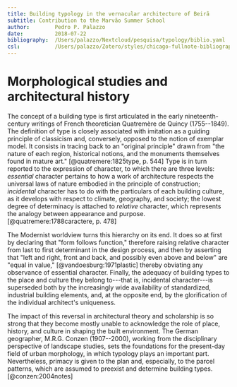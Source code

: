 ```yaml
---
title: Building typology in the vernacular architecture of Beirã
subtitle: Contribution to the Marvão Summer School
author:        Pedro P. Palazzo
date:          2018-07-22
bibliography:  /Users/palazzo/Nextcloud/pesquisa/typology/biblio.yaml
csl:           /Users/palazzo/Zotero/styles/chicago-fullnote-bibliography-with-ibid.csl
---
```


Morphological studies and architectural history
===============================================

The concept of a building type is first articulated
in the early nineteenth-century writings of
French theoretician Quatremère de Quincy (1755--1849).
The definition of type is closely associated with
imitation as a guiding principle of classicism and,
conversely, opposed to the notion of exemplar model.
It consists in tracing back to an "original principle"
drawn from "the nature of each region, historical notions,
and the monuments themselves found in mature art."
[@quatremere:1825type, p. 544]
Type is in turn reported to the expression of character,
to which there are three levels:
*essential* character pertains to how a work of architecture
respects the universal laws of nature embodied
in the principle of construction;
*incidental* character has to do with the particulars
of each building culture, as it develops with respect
to climate, geography, and society;
the lowest degree of determinacy is attached to
*relative* character, which represents the analogy
between appearance and purpose.
[@quatremere:1788caractere, p. 478]

The Modernist worldview turns this hierarchy on its end.
It does so at first
by declaring that "form follows function,"
therefore raising relative character from last to
first determinant in the design process,
and then by asserting that
"left and right, front and back, and possibly even
above and below" are "equal in value,"
[@vandoesburg:1971plastic]
thereby obviating any observance of essential character.
Finally, the adequacy of building types to
the place and culture they belong to---that is,
incidental character---is superseded both
by the increasingly wide availability of
standardized, industrial building elements,
and, at the opposite end, by the glorification of
the individual architect's uniqueness.

The impact of this reversal in architectural theory
and scholarship is so strong that they become mostly
unable to acknowledge the role of place,
history, and culture in shaping the built environment.
The German geographer, M.R.G. Conzen (1907--2000),
working from the disciplinary perspective of
landscape studies, sets the foundations for
the present-day field of urban morphology,
in which typology plays an important part.
Nevertheless, primacy is given to the plan and,
especially, to the parcel patterns, which are
assumed to preexist and determine building types.
[@conzen:2004notes]


